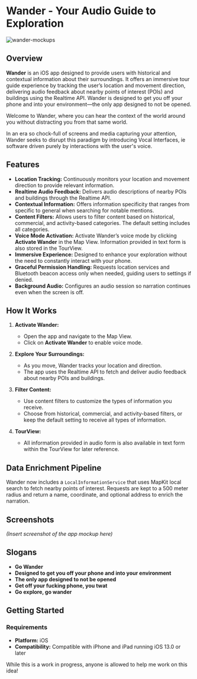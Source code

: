 # Wander - Your Audio Guide to Exploration

![wander-mockups](https://github.com/user-attachments/assets/c3a138db-67d0-4820-b83d-344de06efc37)


## Overview

**Wander** is an iOS app designed to provide users with historical and contextual information about their surroundings. It offers an immersive tour guide experience by tracking the user’s location and movement direction, delivering audio feedback about nearby points of interest (POIs) and buildings using the Realtime API. Wander is designed to get you off your phone and into your environment—the only app designed to not be opened.

Welcome to Wander, where you can hear the context of the world around you without distracting you from that same world.

In an era so chock-full of screens and media capturing your attention, Wander seeks to disrupt this paradigm by introducing Vocal Interfaces, ie software driven purely by interactions with the user's voice. 

## Features

- **Location Tracking:** Continuously monitors your location and movement direction to provide relevant information.
- **Realtime Audio Feedback:** Delivers audio descriptions of nearby POIs and buildings through the Realtime API.
- **Contextual Information:** Offers information specificity that ranges from specific to general when searching for notable mentions.
- **Content Filters:** Allows users to filter content based on historical, commercial, and activity-based categories. The default setting includes all categories.
- **Voice Mode Activation:** Activate Wander’s voice mode by clicking **Activate Wander** in the Map View. Information provided in text form is also stored in the TourView.
- **Immersive Experience:** Designed to enhance your exploration without the need to constantly interact with your phone.
- **Graceful Permission Handling:** Requests location services and Bluetooth beacon access only when needed, guiding users to settings if denied.
- **Background Audio:** Configures an audio session so narration continues even when the screen is off.

## How It Works

1. **Activate Wander:**
   - Open the app and navigate to the Map View.
   - Click on **Activate Wander** to enable voice mode.
   
2. **Explore Your Surroundings:**
   - As you move, Wander tracks your location and direction.
   - The app uses the Realtime API to fetch and deliver audio feedback about nearby POIs and buildings.
   
3. **Filter Content:**
   - Use content filters to customize the types of information you receive.
   - Choose from historical, commercial, and activity-based filters, or keep the default setting to receive all types of information.
   
4. **TourView:**
   - All information provided in audio form is also available in text form within the TourView for later reference.
## Data Enrichment Pipeline

Wander now includes a `LocalInformationService` that uses MapKit local search to fetch nearby points of interest. Requests are kept to a 500 meter radius and return a name, coordinate, and optional address to enrich the narration.


## Screenshots

*(Insert screenshot of the app mockup here)*

## Slogans

- **Go Wander**
- **Designed to get you off your phone and into your environment**
- **The only app designed to not be opened**
- **Get off your fucking phone, you twat**
- **Go explore, go wander**

## Getting Started

### Requirements

- **Platform:** iOS
- **Compatibility:** Compatible with iPhone and iPad running iOS 13.0 or later

While this is a work in progress, anyone is allowed to help me work on this idea!
